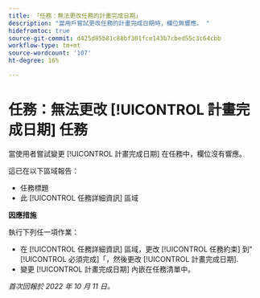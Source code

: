 ```yaml
---
title: 「任務：無法更改任務的計畫完成日期」
description: "當用戶嘗試更改任務的計畫完成日期時，欄位無響應。 "
hidefromtoc: true
source-git-commit: d425d85b81c88bf301fce143b7cbed55c3c64cbb
workflow-type: tm+mt
source-wordcount: '107'
ht-degree: 16%

---
```



# 任務：無法更改 [!UICONTROL 計畫完成日期] 任務

當使用者嘗試變更 [!UICONTROL 計畫完成日期] 在任務中，欄位沒有響應。

這已在以下區域報告：

* 任務標題
* 此 [!UICONTROL 任務詳細資訊] 區域

**因應措施**

執行下列任一項作業：

* 在 [!UICONTROL 任務詳細資訊] 區域，更改 [!UICONTROL 任務約束] 到&quot;[!UICONTROL 必須完成]「，然後更改 [!UICONTROL 計畫完成日期].
* 變更 [!UICONTROL 計畫完成日期] 內嵌在任務清單中。

_首次回報於 2022 年 10 月 11 日。_

